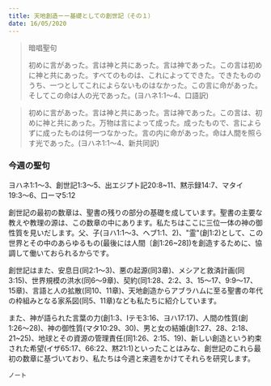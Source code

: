 ```yaml
---
title: 天地創造ーー基礎としての創世記（その１）
date: 16/05/2020
---
```


> <p>暗唱聖句</p>
> 初めに言があった。言は神と共にあった。言は神であった。この言は初めに神と共にあった。すべてのものは、これによってできた。できたもののうち、一つとしてこれによらないものはなかった。この言に命があった。そしてこの命は人の光であった。(ヨハネ1:1〜4、口語訳)

> <p></p>
> 初めに言があった。言は神と共にあった。言は神であった。この言は、初めに神と共にあった。万物は言によって成った。成ったもので、言によらずに成ったものは何一つなかった。言の内に命があった。命は人間を照らす光であった。(ヨハネ1:1〜4、新共同訳)

### 今週の聖句
ヨハネ1:1〜3、創世記1:3〜5、出エジプト記20:8~11、黙示録14:7、マタイ19:3〜6、口ーマ5:12

創世記の最初の数章は、聖書の残りの部分の基礎を成しています。聖書の主要な教えや教理の源は、この数章の中にあります。私たちはここに三位一体の神の御性質を見いだします。父、子(ヨハ1:1〜3、ヘブ1:1、2)、"霊"(創1:2)として、この世界とその中のあらゆるもの(最後には人間〔創1:26~28])を創造するために、協調して働いておられるからです。

創世記はまた、安息日(同2:1〜3)、悪の起源(同3章)、メシアと救済計画(同3:15)、世界規模の洪水(同6〜9章)、契約(同1:28、2:2、3、15〜17、9:9〜17、15章)、言語と人の拡散(同10、11章)、天地創造からアブラハムに至る聖書の年代の枠組みとなる家系図(同5、11章)なども私たちに紹介しています。

また、神が語られた言葉の力(創1:3、Iテモ3:16、ヨハ17:17)、人間の性質(創1:26〜28)、神の御性質(マタ10:29、30)、男と女の結婚(創1:27、28、2:18、21~25)、地球とその資源の管理責任(同1:26、2:15、19)、新しい創造という約束された希望(イザ65:17、66:22、黙21:1)といったことはみな、創世記のこれら最初の数章に基づいており、私たちは今週と来週をかけてそれらを研究します。

`ノート`